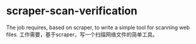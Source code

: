 # scraper-scan-verification
The job requires, based on scraper, to write a simple tool for scanning web files. 工作需要，基于scraper，写一个扫描网络文件的简单工具。

